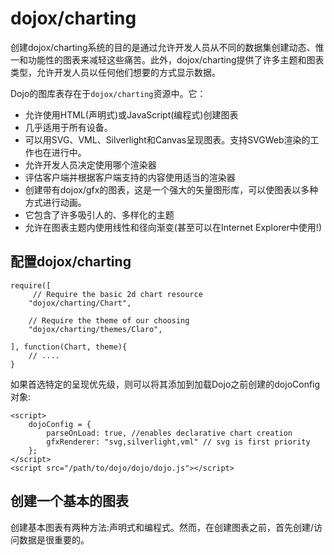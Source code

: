 # dojox/charting #
创建dojox/charting系统的目的是通过允许开发人员从不同的数据集创建动态、惟一和功能性的图表来减轻这些痛苦。此外，dojox/charting提供了许多主题和图表类型，允许开发人员以任何他们想要的方式显示数据。

Dojo的图库表存在于`dojox/charting`资源中。它：

- 允许使用HTML(声明式)或JavaScript(编程式)创建图表
- 几乎适用于所有设备。
- 可以用SVG、VML、Silverlight和Canvas呈现图表。支持SVGWeb渲染的工作也在进行中。
- 允许开发人员决定使用哪个渲染器
- 评估客户端并根据客户端支持的内容使用适当的渲染器
- 创建带有dojox/gfx的图表，这是一个强大的矢量图形库，可以使图表以多种方式进行动画。
- 它包含了许多吸引人的、多样化的主题
- 允许在图表主题内使用线性和径向渐变(甚至可以在Internet Explorer中使用!)

## 配置dojox/charting ##
	require([
	     // Require the basic 2d chart resource
	    "dojox/charting/Chart",
	
	    // Require the theme of our choosing
	    "dojox/charting/themes/Claro",
	
	], function(Chart, theme){
	    // ....
	}

如果首选特定的呈现优先级，则可以将其添加到加载Dojo之前创建的dojoConfig对象:

	<script>
	    dojoConfig = {
	        parseOnLoad: true, //enables declarative chart creation
	        gfxRenderer: "svg,silverlight,vml" // svg is first priority
	    };
	</script>
	<script src="/path/to/dojo/dojo/dojo.js"></script>

## 创建一个基本的图表 ##
创建基本图表有两种方法:声明式和编程式。然而，在创建图表之前，首先创建/访问数据是很重要的。
